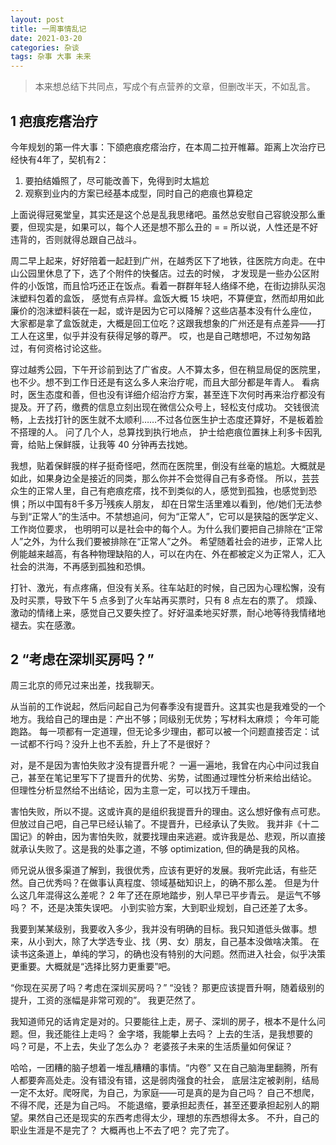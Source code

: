 ```yaml
---
layout: post
title: 一周事情乱记
date: 2021-03-20
categories: 杂谈 
tags: 杂事 大事 未来
---
```

> 本来想总结下共同点，写成个有点营养的文章，但删改半天，不如乱言。

## 1 疤痕疙瘩治疗

今年规划的第一件大事：下颌疤痕疙瘩治疗，在本周二拉开帷幕。距离上次治疗已经快有4年了，契机有2：

1. 要拍结婚照了，尽可能改善下，免得到时太尴尬
2. 观察到业内的方案已经基本成型，同时自己的疤痕也算稳定

上面说得冠冕堂皇，其实还是这个总是乱我思绪吧。虽然总安慰自己容貌没那么重要，但现实是，如果可以，每个人还是想不那么丑的 = = 
所以说，人性还是不好违背的，否则就得总跟自己战斗。

周二早上起来，好好陪着一起赶到广州，在越秀区下了地铁，往医院方向走。在中山公园里休息了下，选了个附件的快餐店。过去的时候，
才发现是一些办公区附件的小饭馆，而且恰巧还正在饭点。看着一群群年轻人络绎不绝，在街边排队买泡沫塑料包着的盒饭，
感觉有点异样。盒饭大概 15 块吧，不算便宜，然而却用如此廉价的泡沫塑料装在一起，或许是因为它可以降解？这些店基本没有什么座位，
大家都是拿了盒饭就走，大概是回工位吃？这跟我想象的广州还是有点差异——打工人在这里，似乎并没有获得足够的尊严。
哎，也是自己瞎想吧，不过匆匆路过，有何资格讨论这些。

穿过越秀公园，下午开诊前到达了广省皮。人不算太多，但在稍显局促的医院里，也不少。想不到工作日还是有这么多人来治疗呢，而且大部分都是年青人。
看病时，医生态度和善，但也没有详细介绍治疗方案，甚至连下次何时再来治疗都没有提及。开了药，缴费的信息立刻出现在微信公众号上，轻松支付成功。
交钱很流畅，上去找打针的医生就不太顺利……不过各位医生护士态度还算好，不是板着脸不搭理的人。 问了几个人，总算找到执行地点，
护士给疤痕位置抹上利多卡因乳膏，给贴上保鲜膜，让我等 40 分钟再去找她。

我想，贴着保鲜膜的样子挺奇怪吧，然而在医院里，倒没有丝毫的尴尬。大概就是如此，如果身边全是接近的同类，那么你并不会觉得自己有多奇怪。
所以，芸芸众生的正常人里，自己有疤痕疙瘩，找不到类似的人，感觉到孤独，也感觉到恐惧；所以中国有8千多万<sup>[1][_1]</sup>残疾人朋友，
却在日常生活里难以看到，他/她们无法参与到“正常人”的生活中。不禁想追问，何为“正常人”，它可以是狭隘的医学定义、工作岗位要求，
也明明可以是社会中的每个人。为什么我们要把自己排除在“正常人”之外，为什么我们要被排除在“正常人”之外。
希望随着社会的进步，正常人比例能越来越高，有各种物理缺陷的人，可以在内在、外在都被定义为正常人，汇入社会的洪海，不再感到孤独和恐惧。

打针、激光，有点疼痛，但没有关系。往车站赶的时候，自己因为心理松懈，没有及时买票，导致下午 5 点多到了火车站再买票时，只有 8 点左右的票了。
烦躁、激动的情绪上来，感觉自己又要失控了。好好温柔地买好票，耐心地等待我情绪地褪去。实在感激。

[_1]: https://zhuanlan.zhihu.com/p/121441375 "中国有八千多万残疾人，但我在街上总也见不到他们"

## 2 “考虑在深圳买房吗？”

周三北京的师兄过来出差，找我聊天。

从当前的工作说起，然后问起自己为何春季没有提晋升。这其实也是我难受的一个地方。我给自己的理由是：产出不够；同级别无优势；写材料太麻烦；
今年可能跑路。 每一项都有一定道理，但无论多少理由，都可以被一个问题直接否定：试一试都不行吗？没升上也不丢脸，升上了不是很好？

对，是不是因为害怕失败才没有提晋升呢？ 一遍一遍地，我曾在内心中问过我自己，甚至在笔记里写下了提晋升的优势、劣势，试图通过理性分析来给出结论。
但理性分析显然给不出结论，因为主意一定，可以找万千理由。

害怕失败，所以不提。这或许真的是组织我提晋升的理由。这么想好像有点可悲。但放过自己吧，自己早已经认输了。不提晋升，已经承认了失败。
我并非《十二国记》的幹由，因为害怕失败，就要找理由来逃避。或许我是怂、悲观，所以直接就承认失败了。这是我的处事之道，不够 optimization,
但的确是我的风格。

师兄说从很多渠道了解到，我很优秀，应该有更好的发展。我听完此话，有些茫然。自己优秀吗？在做事认真程度、领域基础知识上，的确不那么差。
但是为什么这几年混得这么差呢？ 2 年了还在原地踏步，别人早已平步青云。 是运气不够吗？ 不，还是决策失误吧。
小到实验方案，大到职业规划，自己还差了太多。

我要到某某级别，我要收入多少，我并没有明确的目标。我只知道低头做事。想来，从小到大，除了大学选专业、找（男、女）朋友，自己基本没做啥决策。
在读书这条道上，单纯的学习，的确也没有特别的大问题。然而进入社会，似乎决策更重要。大概就是“选择比努力更重要”吧。

“你现在买房了吗？考虑在深圳买房吗？” “没钱？ 那更应该提晋升啊，随着级别的提升，工资的涨幅是非常可观的”。 我更茫然了。

我知道师兄的话肯定是对的。只要能往上走，房子、深圳的房子，根本不是什么问题。但，我还能往上走吗？ 金字塔，我能攀上去吗？ 
上去的生活，是我想要的吗？可是，不上去，失业了怎么办？ 老婆孩子未来的生活质量如何保证？ 

哈哈，一团糟的脑子想着一堆乱糟糟的事情。“内卷” 又在自己脑海里翻腾，所有人都要奔高处走。没有错没有错，这是弱肉强食的社会，
底层注定被剥削，结局一定不太好。爬呀爬，为自己，为家庭——可是真的是为自己吗？ 自己不想爬，不得不爬，还是为自己吗。
不能退缩，要承担起责任，甚至还要承担起别人的期望。果然自己还是现实的东西考虑得太少，理想的东西想得太多。
不升，自己的职业生涯是不是完了？ 大概再也上不去了吧？ 完了完了。
